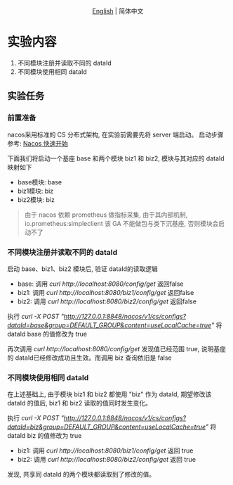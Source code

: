 <div align="center">

[English](./README.md) | 简体中文

</div>

# 实验内容


1. 不同模块注册并读取不同的 dataId
2. 不同模块使用相同 dataId

## 实验任务

### 前置准备
nacos采用标准的 CS 分布式架构, 在实验前需要先将 server 端启动。
启动步骤参考: [Nacos 快速开始](https://nacos.io/zh-cn/docs/quick-start.html)

下面我们将启动一个基座 base 和两个模块 biz1 和 biz2, 模块与其对应的 dataId 映射如下
- base模块: base
- biz1模块: biz
- biz2模块: biz

> 由于 nacos 依赖 prometheus 做指标采集, 由于其内部机制, io.prometheus:simpleclient 该 GA 不能做包与类下沉基座, 否则模块会启动不了


### 不同模块注册并读取不同的 dataId

启动 base、biz1、biz2 模块后, 验证 dataId的读取逻辑
- base: 调用 *curl http://localhost:8080/config/get* 返回false
- biz1: 调用 *curl http://localhost:8080/biz1/config/get* 返回false
- biz2: 调用 *curl http://localhost:8080/biz2/config/get* 返回false

执行 *curl -X POST "http://127.0.0.1:8848/nacos/v1/cs/configs?dataId=base&group=DEFAULT_GROUP&content=useLocalCache=true"* 将 dataId base 的值修改为 true

再次调用 *curl http://localhost:8080/config/get* 发现值已经范围 true, 说明基座的 dataId已经修改成功且生效。而调用 biz 查询依旧是 false

### 不同模块使用相同 dataId

在上述基础上, 由于模块 biz1 和 biz2 都使用 "biz" 作为 dataId, 期望修改该 dataId 的值后, biz1 和 biz2 读取的值同时发生变化。

执行 *curl -X POST "http://127.0.0.1:8848/nacos/v1/cs/configs?dataId=biz&group=DEFAULT_GROUP&content=useLocalCache=true"* 将 dataId biz 的值修改为 true

- biz1: 调用 *curl http://localhost:8080/biz1/config/get* 返回 true
- biz2: 调用 *curl http://localhost:8080/biz2/config/get* 返回 true

发现, 共享同 dataId 的两个模块都读取到了修改的值。
